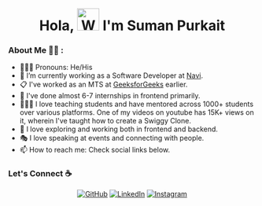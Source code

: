 <h1 align="center"> Hola, <img src="https://raw.githubusercontent.com/nixin72/nixin72/master/wave.gif" 
         alt="Waving hand animated gif"
         height="45"
         width="45" /> I'm Suman Purkait</h1>

### About Me 👦🏻 :
- 👩🏻‍💻 Pronouns: He/His
- 💼 I’m currently working as a Software Developer at [Navi](navi.com).
- 📋 I've worked as an MTS at [GeeksforGeeks](geeksforgeeks.org) earlier.
- 🎒 I've done almost 6-7 internships in frontend primarily.
- 👩🏻‍🏫 I love teaching students and have mentored across 1000+ students over various platforms. One of my videos on youtube has 15K+ views on it, wherein I've taught how to create a Swiggy Clone.
- 🧭 I love exploring and working both in frontend and backend.
- 🎭 I love speaking at events and connecting with people.
- 📫 How to reach me: Check social links below.

### Let's Connect :coffee:
<p align="center">
	<a href="https://github.com/SumanPurkait-grb"><img src="https://img.icons8.com/bubbles/50/000000/github.png" alt="GitHub"/></a>
	<a href="https://www.linkedin.com/in/sumanpurkait/"><img src="https://img.icons8.com/bubbles/50/000000/linkedin.png" alt="LinkedIn"/></a>
	<a href="https://www.instagram.com/myselfsumanpurkait/"><img src="https://img.icons8.com/bubbles/50/000000/instagram.png" alt="Instagram"/></a>
</p>

<!--
**SumanPurkait-grb/SumanPurkait-grb** is a ✨ _special_ ✨ repository because its `README.md` (this file) appears on your GitHub profile.

Here are some ideas to get you started:

- 🔭 I’m currently working on ...
- 🌱 I’m currently learning ...
- 👯 I’m looking to collaborate on ...
- 🤔 I’m looking for help with ...
- 💬 Ask me about ...
- 📫 How to reach me: ...
- 😄 Pronouns: ...
- ⚡ Fun fact: ...
-->

